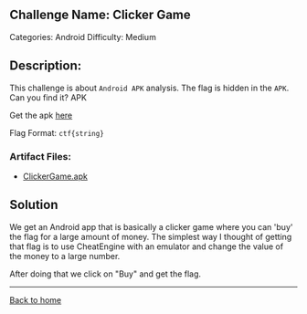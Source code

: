 ## Challenge Name: Clicker Game
Categories: Android
Difficulty: Medium

## Description: 
This challenge is about `Android APK` analysis. The flag is hidden in the `APK`. Can you find it?
APK

Get the apk [here](ClickerGame.apk)

Flag Format: `ctf{string}`

### Artifact Files:
* [ClickerGame.apk](ClickerGame.apk)

## Solution

We get an Android app that is basically a clicker game where you can 'buy' the flag for a large amount of money. The simplest way I thought of getting that flag is to use CheatEngine with an emulator and change the value of the money to a large number.

After doing that we click on "Buy" and get the flag.

---
[Back to home](../README.md)

